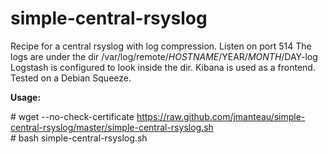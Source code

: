 simple-central-rsyslog
======================

Recipe for a central rsyslog with log compression.
Listen on port 514
The logs are under the dir /var/log/remote/$HOSTNAME/$YEAR/$MONTH/$DAY-log
Logstash is configured to look inside the dir. Kibana is used as a frontend.
Tested on a Debian Squeeze. 

**Usage:**  

   \# wget --no-check-certificate https://raw.github.com/jmanteau/simple-central-rsyslog/master/simple-central-rsyslog.sh  
   \# bash simple-central-rsyslog.sh